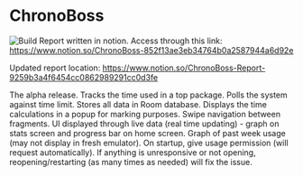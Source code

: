 # ChronoBoss
![Build](https://github.com/Oliver-Cross/ChronoBoss/actions/workflows/android.yml/badge.svg)
Report written in notion. Access through this link: https://www.notion.so/ChronoBoss-852f13ae3eb34764b0a2587944a6d92e

Updated report location: https://www.notion.so/ChronoBoss-Report-9259b3a4f6454cc0862989291cc0d3fe


The alpha release. Tracks the time used in a top package.
Polls the system against time limit. Stores all data in Room database.
Displays the time calculations in a popup for marking purposes.
Swipe navigation between fragments.
UI displayed through live data (real time updating) - graph on stats screen and progress bar on home screen.
Graph of past week usage (may not display in fresh emulator).
On startup, give usage permission (will request automatically).
If anything is unresponsive or not opening, reopening/restarting (as many times as needed) will fix the issue.



